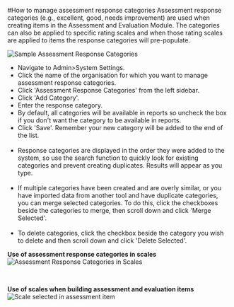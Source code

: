 #How to manage assessment response categories
Assessment response categories (e.g., excellent, good, needs improvement) are used when creating items in the Assessment and Evaluation Module.  The categories can also be applied to specific rating scales and when those rating scales are applied to items the response categories will pre-populate.

![Sample Assessment Response Categories](/img/systemsetup/assessmentresponsecategories-me1.12.png)


* Navigate to Admin>System Settings.
* Click the name of the organisation for which you want to manage assessment response categories.
* Click 'Assessment Response Categories' from the left sidebar.
* Click 'Add Category'.
* Enter the response category.  
* By default, all categories will be available in reports so uncheck the box if you don't want the category to be available in reports.  
* Click 'Save'.  Remember your new category will be added to the end of the list.  
&nbsp;
* Response categories are displayed in the order they were added to the system, so use the search function to quickly look for existing categories and prevent creating duplicates.  Results will appear as you type.  
&nbsp;
* If multiple categories have been created and are overly similar, or you have imported data from another tool and have duplicate categories, you can merge selected categories. To do this, click the checkboxes beside the categories to merge, then scroll down and click 'Merge Selected'.  
&nbsp;
* To delete categories, click the checkbox beside the category you wish to delete and then scroll down and click 'Delete Selected'.

**Use of assessment response categories in scales**  
![Assessment Response Categories in Scales](/img/systemsetup/assessmentresponsecategories-usedinscales-me1.12.png)

&nbsp;  

**Use of scales when building assessment and evaluation items**  
![Scale selected in assessment item](/img/systemsetup/scales-responsecategories-me1.12.png)
